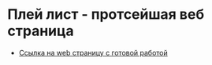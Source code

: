 # Плей лист - протсейшая веб страница
* [Ссылка на web страницу с готовой работой](https://myasoedas.github.io/playlist/)
